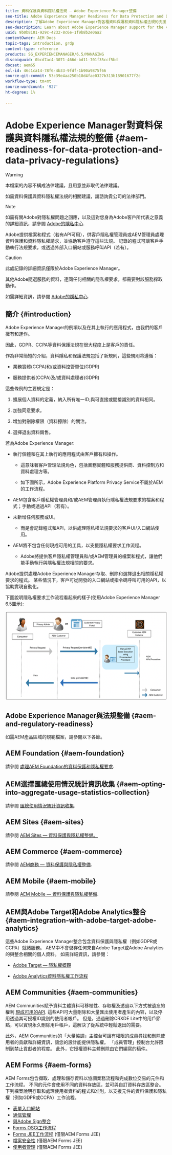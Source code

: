 ```yaml
---
title: 資料保護與資料隱私權法規 — Adobe Experience Manager整備
seo-title: Adobe Experience Manager Readiness for Data Protection and Data Privacy Regulations; such as GDPR, CCPA, etc
description: 了解Adobe Experience Manager對各種資料保護和資料隱私權法規的支援；包括歐盟一般資料保護規範(GDPR)、加州消費者隱私法，以及實作新AEM專案時如何遵循。
seo-description: Learn about Adobe Experience Manager support for the various Data Protection and Data Privacy Regulations; including the EU General Data Protection Regulation (GDPR), the California Consumer Privacy Act and how to comply when implementing a new AEM project.
uuid: 9b0b8101-929c-4232-8c6e-1f9b8b2e0aa2
contentOwner: AEM Docs
topic-tags: introduction, grdp
content-type: reference
products: SG_EXPERIENCEMANAGER/6.5/MANAGING
discoiquuid: 0bcd7ac4-3071-466d-bd11-701f35ccf5bd
docset: aem65
exl-id: 46c1ca14-78f6-4b33-9fdf-1b90a9875f66
source-git-commit: 53c39e4aa250b18d4fae0327b313b18901677f2c
workflow-type: tm+mt
source-wordcount: '927'
ht-degree: 1%

---
```


# Adobe Experience Manager對資料保護與資料隱私權法規的整備 {#aem-readiness-for-data-protection-and-data-privacy-regulations}

>[!WARNING]
>
>本檔案的內容不構成法律建議，且用意並非取代法律建議。
>
>如需資料保護與資料隱私權法規的相關建議，請諮詢貴公司的法律部門。

>[!NOTE]
>
>如需有關Adobe對隱私權問題之回應，以及這對您身為Adobe客戶所代表之意義的詳細資訊，請參閱 [Adobe的隱私中心](https://www.adobe.com/privacy.html).

Adobe提供檔案和程式（若有API可用），供客戶隱私權管理員或AEM管理員處理資料保護和資料隱私權請求，並協助客戶遵守這些法規。 記錄的程式可讓客戶手動執行法規要求，或透過外部入口網站或服務呼叫API（若有）。

>[!CAUTION]
>
>此處記錄的詳細資訊僅限於Adobe Experience Manager。
>
>其他Adobe隨選服務的資料，連同任何相關的隱私權要求，都需要對該服務採取動作。
>
>如需詳細資訊，請參閱 [Adobe的隱私中心](https://www.adobe.com/privacy.html).

## 簡介 {#introduction}

Adobe Experience Manager的例項以及在其上執行的應用程式，由我們的客戶擁有和運作。

因此，GDPR、CCPA等資料保護法規在很大程度上是客戶的責任。

作為非常簡短的介紹，資料隱私和保護法規包括了新規則，這些規則將遵循：

* 業務實體(CCPA)和/或資料控管單位(GDPR)

* 服務提供者(CCPA)及/或資料處理者(GDPR)

這些條例的主要規定是：

1. 擴展個人資料的定義，納入所有唯一ID;與可直接或間接識別的資料相同。

2. 加強同意要求。

3. 增加對刪除權限（資料擦除）的關注。

4. 選擇退出資料銷售。

若為Adobe Experience Manager:

* 執行個體和在其上執行的應用程式由客戶擁有和操作。

   * 這意味著客戶管理法規角色，包括業務實體和服務提供商、資料控制方和資料處理方等。

   * 如下圖所示，Adobe Experience Platform Privacy Service不屬於AEM的工作流程。

* AEM包含客戶隱私權管理員和/或AEM管理員執行隱私權法規要求的檔案和程式；手動或透過API（若有）。

* 未新增任何服務或UI。

   * 而是會記錄程式和API，以供處理隱私權法規要求的客戶UI/入口網站使用。

* AEM將不包含任何現成可用的工具，以支援隱私權要求工作流程。

   * Adobe將提供客戶隱私權管理員和/或AEM管理員的檔案和程式，讓他們能手動執行與隱私權法規相關的要求。

Adobe提供處理Adobe Experience Manager存取、刪除和選擇退出相關隱私權要求的程式。 某些情況下，客戶可從開發的入口網站或指令碼呼叫可用的API，以協助實現自動化。

下圖說明隱私權要求工作流程看起來的樣子(使用Adobe Experience Manager 6.5圖示):

![資料保護與隱私](assets/data-protection-and-privacy-01.png)

## Adobe Experience Manager與法規整備 {#aem-and-regulatory-readiness}

如需AEM產品區域的規範檔案，請參閱以下各節。

## AEM Foundation {#aem-foundation}

請參閱 [處理AEM Foundation的資料保護和隱私權要求](/help/sites-administering/handling-gdpr-requests-for-aem-platform.md).

## AEM選擇匯總使用情況統計資訊收集 {#aem-opting-into-aggregate-usage-statistics-collection}

請參閱 [匯總使用情況統計資訊收集](/help/sites-deploying/opt-in-aggregated-usage-statistics.md).

## AEM Sites {#aem-sites}

請參閱 [AEM Sites — 資料保護與隱私權整備。](/help/sites-administering/gdpr-compliance-sites.md)

## AEM Commerce {#aem-commerce}

請參閱 [AEM商務 — 資料保護與隱私權整備](/help/sites-administering/gdpr-compliance-commerce.md).

## AEM Mobile {#aem-mobile}

請參閱 [AEM Mobile — 資料保護與隱私權整備](/help/mobile/aem-mobile-gdpr-compliance.md).

## AEM與Adobe Target和Adobe Analytics整合 {#aem-integration-with-adobe-target-adobe-analytics}

這些Adobe Experience Manager整合包含資料保護與隱私權（例如GDPR或CCPA）就緒服務。 AEM中不會儲存任何來自Adobe Target或Adobe Analytics的與整合相關的個人資料。
如需詳細資訊，請參閱：

* [Adobe Target — 隱私權概觀](https://docs.adobe.com/content/help/en/target/using/implement-target/before-implement/privacy/privacy.html)

* [Adobe Analytics資料隱私權工作流程](https://docs.adobe.com/content/help/en/analytics/admin/data-governance/an-gdpr-workflow.html)

## AEM Communities {#aem-communities}

AEM Communities賦予資料主體資料可移植性、存取權及透過以下方式被遺忘的權利 [現成可用的API](/help/communities/user-ugc-management-service.md). 這些API可大量刪除和大量匯出使用者產生的內容，以及停用透過其可授權ID識別的使用者帳戶。 但是，通過刪除CRXDE Lite中的用戶節點，可以實現永久刪除用戶帳戶，這解決了從系統中輕鬆退出的需要。

此外，AEM Communities的「大量協調」主控台可讓有權限的成員尋找和刪除使用者的貢獻和詳細資訊，讓您的設計能提供隱私權。 「成員管理」控制台允許限制到禁止貢獻者的程度。 此外，它授權資料主體刪除由它們編寫的稿件。

## AEM Forms {#aem-forms}

AEM Forms包含擷取、處理和儲存資料以協調業務流程和完成數位交易的元件和工作流程。 不同的元件會使用不同的資料存放區，並可與自訂資料存放區整合。 下列檔案說明存取和處理使用者資料的程式和准則，以支援元件的資料保護和隱私權（例如GDPR或CCPA）工作流程。

* [表單入口網站](/help/forms/using/forms-portal-handling-user-data.md)
* [通信管理](/help/forms/using/correspondence-management-handling-user-data.md)
* [與Adobe Sign整合](/help/forms/using/integration-adobe-sign-handling-user-data.md)
* [Forms OSGi工作流程](/help/forms/using/forms-workflow-osgi-handling-user-data.md)
* [Forms JEE工作流程](/help/forms/using/forms-workflow-jee-handling-user-data.md) (僅限AEM Forms JEE)
* [檔案安全性](/help/forms/using/document-security-handling-user-data.md) (僅限AEM Forms JEE)
* [使用者管理](/help/forms/using/user-management-handling-user-data.md) (僅限AEM Forms JEE)
